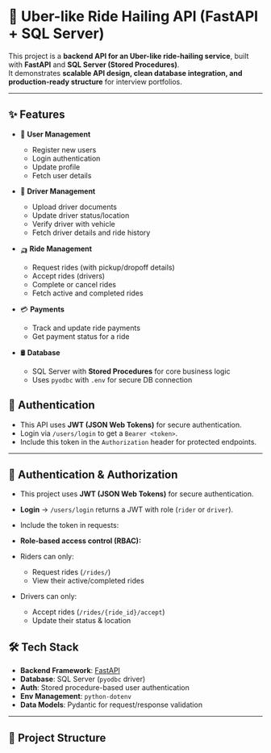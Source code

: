# 🚖 Uber-like Ride Hailing API (FastAPI + SQL Server)

This project is a **backend API for an Uber-like ride-hailing service**, built with **FastAPI** and **SQL Server (Stored Procedures)**.  
It demonstrates **scalable API design, clean database integration, and production-ready structure** for interview portfolios.

---

## ✨ Features
- 👤 **User Management**
  - Register new users
  - Login authentication
  - Update profile
  - Fetch user details

- 🚗 **Driver Management**
  - Upload driver documents
  - Update driver status/location
  - Verify driver with vehicle
  - Fetch driver details and ride history

- 🛺 **Ride Management**
  - Request rides (with pickup/dropoff details)
  - Accept rides (drivers)
  - Complete or cancel rides
  - Fetch active and completed rides

- 💳 **Payments**
  - Track and update ride payments
  - Get payment status for a ride

- 🛢 **Database**
  - SQL Server with **Stored Procedures** for core business logic
  - Uses `pyodbc` with `.env` for secure DB connection

## 🔐 Authentication
- This API uses **JWT (JSON Web Tokens)** for secure authentication.
- Login via `/users/login` to get a `Bearer <token>`.
- Include this token in the `Authorization` header for protected endpoints.
---

## 🔐 Authentication & Authorization
- This project uses **JWT (JSON Web Tokens)** for secure authentication.
- **Login** → `/users/login` returns a JWT with role (`rider` or `driver`).
- Include the token in requests:

- **Role-based access control (RBAC):**
- Riders can only:
  - Request rides (`/rides/`)
  - View their active/completed rides
- Drivers can only:
  - Accept rides (`/rides/{ride_id}/accept`)
  - Update their status & location

## 🛠 Tech Stack
- **Backend Framework**: [FastAPI](https://fastapi.tiangolo.com/)
- **Database**: SQL Server (`pyodbc` driver)
- **Auth**: Stored procedure-based user authentication
- **Env Management**: `python-dotenv`
- **Data Models**: Pydantic for request/response validation

---

## 📂 Project Structure

